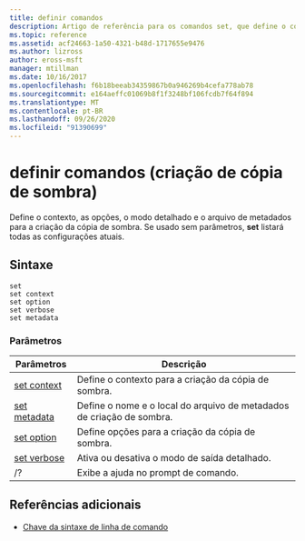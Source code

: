 ```yaml
---
title: definir comandos
description: Artigo de referência para os comandos set, que define o contexto, as opções, o modo detalhado e o arquivo de metadados para a criação da cópia de sombra.
ms.topic: reference
ms.assetid: acf24663-1a50-4321-b48d-1717655e9476
ms.author: lizross
author: eross-msft
manager: mtillman
ms.date: 10/16/2017
ms.openlocfilehash: f6b18beeab34359867b0a946269b4cefa778ab78
ms.sourcegitcommit: e164aeffc01069b8f1f3248bf106fcdb7f64f894
ms.translationtype: MT
ms.contentlocale: pt-BR
ms.lasthandoff: 09/26/2020
ms.locfileid: "91390699"
---
```

# <a name="set-commands-shadow-copy-creation"></a>definir comandos (criação de cópia de sombra)

Define o contexto, as opções, o modo detalhado e o arquivo de metadados para a criação da cópia de sombra. Se usado sem parâmetros, **set** listará todas as configurações atuais.

## <a name="syntax"></a>Sintaxe

```
set
set context
set option
set verbose
set metadata
```

### <a name="parameters"></a>Parâmetros

| Parâmetros | Descrição |
|--|--|
| [set context](set-context.md) | Define o contexto para a criação da cópia de sombra. |
| [set metadata](set-metadata.md) | Define o nome e o local do arquivo de metadados de criação de sombra. |
| [set option](set-option.md) | Define opções para a criação da cópia de sombra. |
| [set verbose](set-verbose.md) | Ativa ou desativa o modo de saída detalhado. |
| /? | Exibe a ajuda no prompt de comando. |

## <a name="additional-references"></a>Referências adicionais

- [Chave da sintaxe de linha de comando](command-line-syntax-key.md)